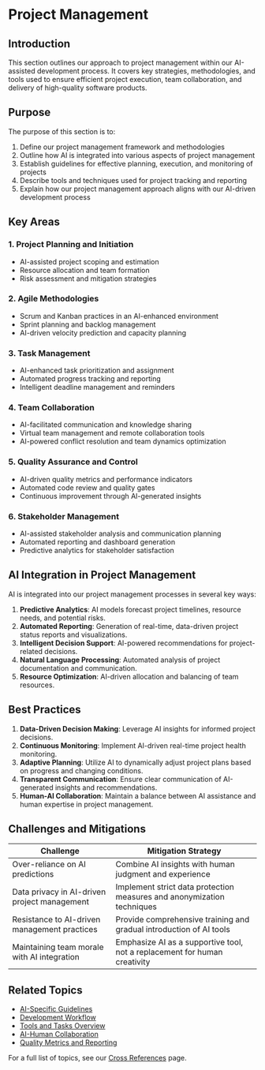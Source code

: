 # Project Management

## Introduction

This section outlines our approach to project management within our AI-assisted development process. It covers key strategies, methodologies, and tools used to ensure efficient project execution, team collaboration, and delivery of high-quality software products.

## Purpose

The purpose of this section is to:

1. Define our project management framework and methodologies
2. Outline how AI is integrated into various aspects of project management
3. Establish guidelines for effective planning, execution, and monitoring of projects
4. Describe tools and techniques used for project tracking and reporting
5. Explain how our project management approach aligns with our AI-driven development process

## Key Areas

### 1. Project Planning and Initiation
- AI-assisted project scoping and estimation
- Resource allocation and team formation
- Risk assessment and mitigation strategies

### 2. Agile Methodologies
- Scrum and Kanban practices in an AI-enhanced environment
- Sprint planning and backlog management
- AI-driven velocity prediction and capacity planning

### 3. Task Management
- AI-enhanced task prioritization and assignment
- Automated progress tracking and reporting
- Intelligent deadline management and reminders

### 4. Team Collaboration
- AI-facilitated communication and knowledge sharing
- Virtual team management and remote collaboration tools
- AI-powered conflict resolution and team dynamics optimization

### 5. Quality Assurance and Control
- AI-driven quality metrics and performance indicators
- Automated code review and quality gates
- Continuous improvement through AI-generated insights

### 6. Stakeholder Management
- AI-assisted stakeholder analysis and communication planning
- Automated reporting and dashboard generation
- Predictive analytics for stakeholder satisfaction

## AI Integration in Project Management

AI is integrated into our project management processes in several key ways:

1. **Predictive Analytics**: AI models forecast project timelines, resource needs, and potential risks.
2. **Automated Reporting**: Generation of real-time, data-driven project status reports and visualizations.
3. **Intelligent Decision Support**: AI-powered recommendations for project-related decisions.
4. **Natural Language Processing**: Automated analysis of project documentation and communication.
5. **Resource Optimization**: AI-driven allocation and balancing of team resources.

## Best Practices

1. **Data-Driven Decision Making**: Leverage AI insights for informed project decisions.
2. **Continuous Monitoring**: Implement AI-driven real-time project health monitoring.
3. **Adaptive Planning**: Utilize AI to dynamically adjust project plans based on progress and changing conditions.
4. **Transparent Communication**: Ensure clear communication of AI-generated insights and recommendations.
5. **Human-AI Collaboration**: Maintain a balance between AI assistance and human expertise in project management.

## Challenges and Mitigations

| Challenge | Mitigation Strategy |
|-----------|---------------------|
| Over-reliance on AI predictions | Combine AI insights with human judgment and experience |
| Data privacy in AI-driven project management | Implement strict data protection measures and anonymization techniques |
| Resistance to AI-driven management practices | Provide comprehensive training and gradual introduction of AI tools |
| Maintaining team morale with AI integration | Emphasize AI as a supportive tool, not a replacement for human creativity |

## Related Topics

- [AI-Specific Guidelines](../01_project_guidelines/03_ai_specific_guidelines.md)
- [Development Workflow](../02_development_process/02_development_workflow.md)
- [Tools and Tasks Overview](../03_tools_and_tasks/00_intro.md)
- [AI-Human Collaboration](../10_ai_human_collaboration/00_intro.md)
- [Quality Metrics and Reporting](../06_testing_strategy/05_quality_metrics_and_reporting.md)

For a full list of topics, see our [Cross References](../cross_references.md) page.